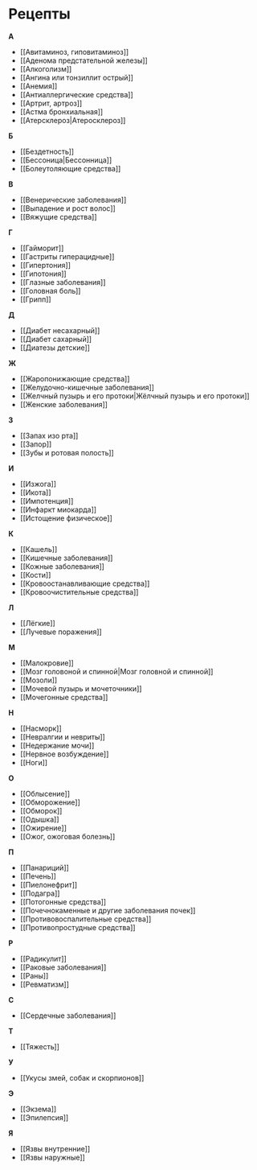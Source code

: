# Рецепты

**А**
- [[Авитаминоз, гиповитаминоз]]
- [[Аденома предстательной железы]]
- [[Алкоголизм]]
- [[Ангина или тонзиллит острый]]
- [[Анемия]]
- [[Антиаллергические средства]]
- [[Артрит, артроз]]
- [[Астма бронхиальная]]
- [[Атерсклероз|Атеросклероз]]

**Б**
- [[Бездетность]]
- [[Бессоница|Бессонница]]
- [[Болеутоляющие средства]]

**В**
- [[Венерические заболевания]]
- [[Выпадение и рост волос]]
- [[Вяжущие средства]]

**Г**
- [[Гайморит]]
- [[Гастриты гиперацидные]]
- [[Гипертония]]
- [[Гипотония]]
- [[Глазные заболевания]]
- [[Головная боль]]
- [[Грипп]]

**Д**
- [[Диабет несахарный]]
- [[Диабет сахарный]]
- [[Диатезы детские]]

**Ж**
- [[Жаропонижающие средства]]
- [[Желудочно-кишечные заболевания]]
- [[Желчный пузырь и его протоки|Жёлчный пузырь и его протоки]]
- [[Женские заболевания]]

**З**
- [[Запах изо рта]]
- [[Запор]]
- [[Зубы и ротовая полость]]

**И**
- [[Изжога]]
- [[Икота]]
- [[Импотенция]]
- [[Инфаркт миокарда]]
- [[Истощение физическое]]

**К**
- [[Кашель]]
- [[Кишечные заболевания]]
- [[Кожные заболевания]]
- [[Кости]]
- [[Кровоостанавливающие средства]]
- [[Кровоочистительные средства]]

**Л**
- [[Лёгкие]]
- [[Лучевые поражения]]

**М**
- [[Малокровие]]
- [[Мозг головоной и спинной|Мозг головной и спинной]]
- [[Мозоли]]
- [[Мочевой пузырь и мочеточники]]
- [[Мочегонные средства]]

**Н**
- [[Насморк]]
- [[Невралгии и невриты]]
- [[Недержание мочи]]
- [[Нервное возбуждение]]
- [[Ноги]]

**О**
- [[Облысение]]
- [[Обморожение]]
- [[Обморок]]
- [[Одышка]]
- [[Ожирение]]
- [[Ожог, ожоговая болезнь]]

**П**
- [[Панариций]]
- [[Печень]]
- [[Пиелонефрит]]
- [[Подагра]]
- [[Потогонные средства]]
- [[Почечнокаменные и другие заболевания почек]]
- [[Противовоспалительные средства]]
- [[Противопростудные средства]]

**Р**
- [[Радикулит]]
- [[Раковые заболевания]]
- [[Раны]]
- [[Ревматизм]]

**С**
- [[Сердечные заболевания]]

**Т**
- [[Тяжесть]]

**У**
- [[Укусы змей, собак и скорпионов]]

**Э**
- [[Экзема]]
- [[Эпилепсия]]

**Я**
- [[Язвы внутренние]]
- [[Язвы наружные]]




